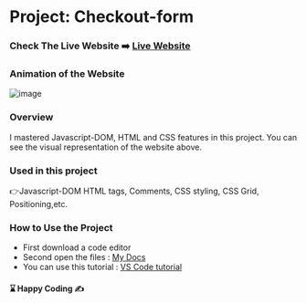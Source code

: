 # Project: Checkout-form

### Check The Live Website ➡️ [Live Website](https://sekunev.github.io/Projects/32_Checkout-form_DOM/)

### Animation of the Website

![image](https://github.com/Sekunev/Projects/blob/main/32_Checkout-form_DOM/Checkout-Form-21-September-2022.gif)

### Overview

I mastered Javascript-DOM, HTML and CSS features in this project. You can see the visual representation of the website above.

### Used in this project

👉Javascript-DOM HTML tags, Comments, CSS styling, CSS Grid, Positioning,etc.

### How to Use the Project

- First download a code editor
- Second open the files : [My Docs](https://github.com/Sekunev/Projects/tree/main/32_Checkout-form_DOM)
- You can use this tutorial : [VS Code tutorial](https://www.youtube.com/watch?v=fJEbVCrEMSE)

#### ⌛ Happy Coding ✍
